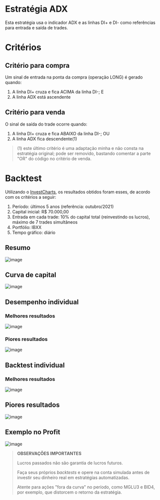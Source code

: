 # Estratégia ADX

Esta estratégia usa o indicador ADX e as linhas DI+ e DI- como referências para entrada e saída de trades.

# Critérios

## Critério para compra

Um sinal de entrada na ponta da compra (operação LONG) é gerado quando:

1) A linha DI+ cruza e fica ACIMA da linha DI-;
E
3) A linha ADX está ascendente

## Critério para venda

O sinal de saída do trade ocorre quando:

1) A linha DI+ cruza e fica ABAIXO da linha DI-;
OU
2) A linha ADX fica descendente(1)

> (1) este último critério é uma adaptação minha e não consta na estratégia original; pode ser removido, bastando comentar a parte "OR" do código no critério de venda.

# Backtest

Utilizando o [InvestCharts](https://investcharts.com/), os resultados obtidos foram esses, de acordo com os critérios a seguir:

1) Período: últimos 5 anos (referência: outubro/2021)
2) Capital inicial: R$ 70.000,00
3) Entrada em cada trade: 10% do capital total (reinvestindo os lucros), máximo de 7 trades simultâneos
4) Portfólio: IBXX
5) Tempo gráfico: diário

## Resumo
![image](https://user-images.githubusercontent.com/6900313/139920210-54194c44-8fd0-4c43-b1da-40445cfc54b7.png)


## Curva de capital
![image](https://user-images.githubusercontent.com/6900313/139920109-50da5e11-42ab-4e46-8b0c-2a6a9e3ac0cb.png)

## Desempenho individual

### Melhores resultados
![image](https://user-images.githubusercontent.com/6900313/139920378-cfe84680-4b4b-4087-b9bd-7affc870ac94.png)


### Piores resultados
![image](https://user-images.githubusercontent.com/6900313/139920417-55f9d207-0c50-4112-af7f-298fd7f84e31.png)

## Backtest individual

### Melhores resultados
![image](https://user-images.githubusercontent.com/6900313/139920503-919015fa-20c0-483b-b82e-f4a86f660f1d.png)

## Piores resultados
![image](https://user-images.githubusercontent.com/6900313/139920540-3582215d-a8bb-44b0-a657-6f0515c7212d.png)

## Exemplo no Profit
![image](https://user-images.githubusercontent.com/6900313/139924300-6927d0ab-0841-47a7-bca3-bad191c03ddc.png)


> **OBSERVAÇÕES IMPORTANTES**
> 
> Lucros passados não são garantia de lucros futuros.
> 
> Faça seus próprios *backtests* e opere na conta simulada antes de investir seu dinheiro real em estratégias automatizadas.
>
> Atente para ações "fora da curva" no período, como MGLU3 e BID4, por exemplo, que distorcem o retorno da estratégia.
> 

